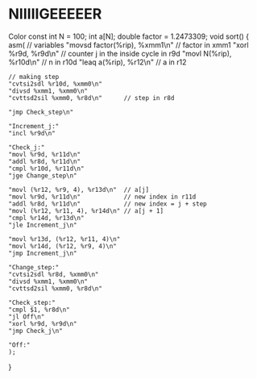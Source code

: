 # NIIIIIGEEEEER
Color
const int N = 100;
int a[N];
double factor = 1.2473309;
void sort()
{
    asm(
    // variables
    "movsd factor(%rip), %xmm1\n"   // factor in xmm1
    "xorl %r9d, %r9d\n"             // counter j in the inside cycle in r9d
    "movl N(%rip), %r10d\n"         // n in r10d
    "leaq a(%rip), %r12\n"          // a in r12

    // making step
    "cvtsi2sdl %r10d, %xmm0\n"
    "divsd %xmm1, %xmm0\n"
    "cvttsd2sil %xmm0, %r8d\n"      // step in r8d

    "jmp Check_step\n"

    "Increment_j:"
    "incl %r9d\n"

    "Check_j:"
    "movl %r9d, %r11d\n"
    "addl %r8d, %r11d\n"
    "cmpl %r10d, %r11d\n"
    "jge Change_step\n"

    "movl (%r12, %r9, 4), %r13d\n"  // a[j]
    "movl %r9d, %r11d\n"            // new index in r11d
    "addl %r8d, %r11d\n"            // new index = j + step
    "movl (%r12, %r11, 4), %r14d\n" // a[j + 1]
    "cmpl %r14d, %r13d\n"
    "jle Increment_j\n"

    "movl %r13d, (%r12, %r11, 4)\n"
    "movl %r14d, (%r12, %r9, 4)\n"
    "jmp Increment_j\n"

    "Change_step:"
    "cvtsi2sdl %r8d, %xmm0\n"
    "divsd %xmm1, %xmm0\n"
    "cvttsd2sil %xmm0, %r8d\n"

    "Check_step:"
    "cmpl $1, %r8d\n"
    "jl Off\n"
    "xorl %r9d, %r9d\n"
    "jmp Check_j\n"

    "Off:"
    );
}
